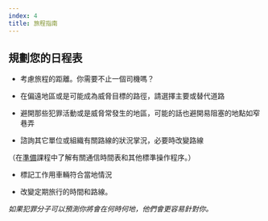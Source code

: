 ```yaml
---
index: 4
title: 旅程指南
---
```

## 規劃您的日程表

*   考慮旅程的距離。你需要不止一個司機嗎？

*   在偏遠地區或是可能成為威脅目標的路徑，請選擇主要或替代道路

*   避開那些犯罪活動或是威脅常發生的地區，可能的話也避開易阻塞的地點如窄巷弄

*   諮詢其它單位或組織有關路線的狀況掌況，必要時改變路線

（在[準備](umbrella://travel/preparation)課程中了解有關通信時間表和其他標準操作程序。）

*   標記工作用車輛符合當地情況

*   改變定期旅行的時間和路線。

*如果犯罪分子可以預測你將會在何時何地，他們會更容易針對你。*